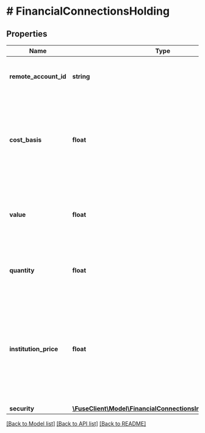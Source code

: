 # # FinancialConnectionsHolding

## Properties

Name | Type | Description | Notes
------------ | ------------- | ------------- | -------------
**remote_account_id** | **string** | The remote account ID associated with this holding. |
**cost_basis** | **float** | The original total value of the holding, in cents, when it was purchased. The format of this value is a double. |
**value** | **float** | The current market value of the holding, in cents. The format of this value is a double. |
**quantity** | **float** | The number of units of the security held in this holding. |
**institution_price** | **float** | The price of the security, in cents, as provided by the financial institution managing the holding. The format of this value is a double. |
**security** | [**\FuseClient\Model\FinancialConnectionsInvestmentSecurity**](FinancialConnectionsInvestmentSecurity.md) |  |

[[Back to Model list]](../../README.md#models) [[Back to API list]](../../README.md#endpoints) [[Back to README]](../../README.md)
